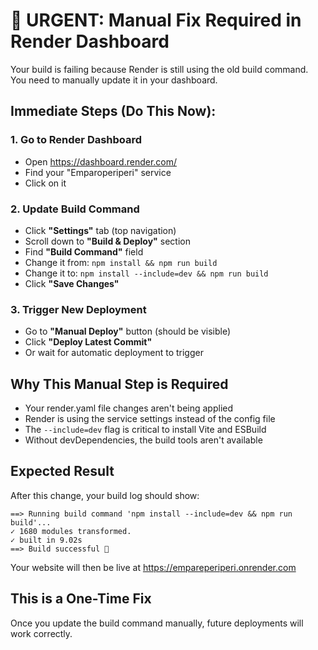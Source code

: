 # 🚨 URGENT: Manual Fix Required in Render Dashboard

Your build is failing because Render is still using the old build command. You need to manually update it in your dashboard.

## Immediate Steps (Do This Now):

### 1. Go to Render Dashboard
- Open https://dashboard.render.com/
- Find your "Emparoperiperi" service
- Click on it

### 2. Update Build Command
- Click **"Settings"** tab (top navigation)
- Scroll down to **"Build & Deploy"** section
- Find **"Build Command"** field
- Change it from: `npm install && npm run build`
- Change it to: `npm install --include=dev && npm run build`
- Click **"Save Changes"**

### 3. Trigger New Deployment
- Go to **"Manual Deploy"** button (should be visible)
- Click **"Deploy Latest Commit"**
- Or wait for automatic deployment to trigger

## Why This Manual Step is Required

- Your render.yaml file changes aren't being applied
- Render is using the service settings instead of the config file
- The `--include=dev` flag is critical to install Vite and ESBuild
- Without devDependencies, the build tools aren't available

## Expected Result

After this change, your build log should show:
```
==> Running build command 'npm install --include=dev && npm run build'...
✓ 1680 modules transformed.
✓ built in 9.02s
==> Build successful 🎉
```

Your website will then be live at https://empareperiperi.onrender.com

## This is a One-Time Fix
Once you update the build command manually, future deployments will work correctly.